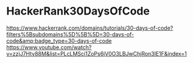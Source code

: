 # HackerRank30DaysOfCode
https://www.hackerrank.com/domains/tutorials/30-days-of-code?filters%5Bsubdomains%5D%5B%5D=30-days-of-code&amp;badge_type=30-days-of-code
https://www.youtube.com/watch?v=zzjJ7Hty88M&list=PLcLMSci1ZoPs6jV0O3LBJwChjRon3lE1F&index=1
